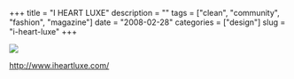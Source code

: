+++
title = "I HEART LUXE"
description = ""
tags = ["clean", "community", "fashion", "magazine"]
date = "2008-02-28"
categories = ["design"]
slug = "i-heart-luxe"
+++


 

  <div id="screens-thumbs" class="clearfix">
    <div class="txt-center" id="design-submission"><a href="http://www.iheartluxe.com/"><img id='bluga-thumbnail-861' class='bluga-thumbnail large' src='/media/bluga/
wt47f2791230f9d_0.jpg'/></a></div>  
  </div>   
<p><a href="http://www.iheartluxe.com/">http://www.iheartluxe.com/</a></p>




